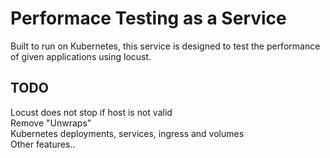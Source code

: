 # Performace Testing as a Service
Built to run on Kubernetes, this service is designed to test the performance of given applications using locust.
## TODO
Locust does not stop if host is not valid<br>
Remove "Unwraps"<br>
Kubernetes deployments, services, ingress and volumes<br>
Other features..<br>